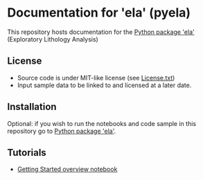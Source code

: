 # Documentation for 'ela' (pyela)

This repository hosts documentation for the [Python package 'ela'](https://github.com/jmp75/pyela) (Exploratory Lithology Analysis)

## License

* Source code is under MIT-like license (see [License.txt](https://github.com/jmp75/pyela/blob/master/LICENSE.txt))
* Input sample data to be linked to and licensed at a later date.

## Installation

Optional: if you wish to run the notebooks and code sample in this repository go to [Python package 'ela'](https://github.com/jmp75/pyela). 

## Tutorials

* [Getting Started overview notebook](./tutorials/getting_started.ipynb)
